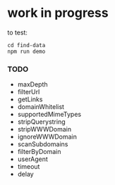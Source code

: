 # work in progress

to test:

```
cd find-data
npm run demo
```

### TODO

- maxDepth
- filterUrl
- getLinks
- domainWhitelist
- supportedMimeTypes
- stripQuerystring
- stripWWWDomain
- ignoreWWWDomain
- scanSubdomains
- filterByDomain
- userAgent
- timeout
- delay